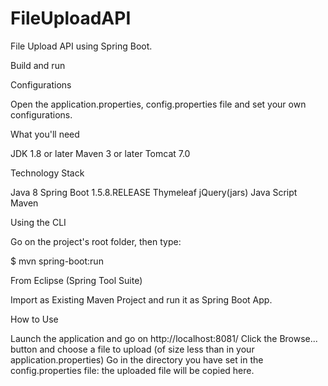 # FileUploadAPI
File Upload API using Spring Boot.

Build and run

Configurations

Open the application.properties, config.properties file and set your own configurations.

What you'll need

JDK 1.8 or later Maven 3 or later Tomcat 7.0

Technology Stack

Java 8 Spring Boot 1.5.8.RELEASE Thymeleaf jQuery(jars) Java Script Maven

Using the CLI

Go on the project's root folder, then type:

$ mvn spring-boot:run

From Eclipse (Spring Tool Suite)

Import as Existing Maven Project and run it as Spring Boot App.

How to Use

Launch the application and go on http://localhost:8081/ Click the Browse... button and choose a file to upload (of size less than in your application.properties) Go in the directory you have set in the config.properties file: the uploaded file will be copied here.
